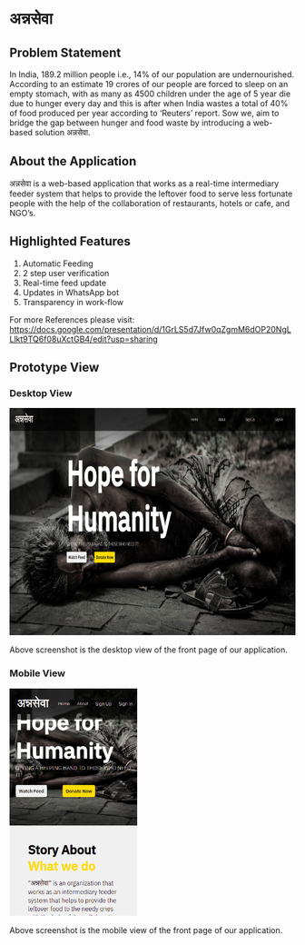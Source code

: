 # अन्नसेवा

## Problem Statement

In India, 189.2 million people i.e., 14% of our population are undernourished. According to an estimate 19 crores of our people are forced to sleep on an empty stomach, with as many as 4500 children under the age of 5 year die due to hunger every day and this is after when India wastes a total of 40% of food produced per year according to ‘Reuters’ report. Sow we, aim to bridge the gap between hunger and food waste by introducing a web-based solution अन्नसेवा.

## About the Application

अन्नसेवा is a web-based application that works as a real-time intermediary feeder system that helps to provide the leftover food to serve less fortunate people with the help of the collaboration of restaurants, hotels or cafe, and NGO’s.

## Highlighted Features

1. Automatic Feeding
2. 2 step user verification
3. Real-time feed update
4. Updates in WhatsApp bot
5. Transparency in work-flow

For more References please visit: https://docs.google.com/presentation/d/1GrLS5d7Jfw0qZgmM6dOP20NgLLlkt9TQ6f08uXctGB4/edit?usp=sharing

## Prototype View

### Desktop View

<img src="./static/images/desktop.png" height="400px" width="700px">

Above screenshot is the desktop view of the front page of our application.

### Mobile View

<img src="./static/images/mobile.png" height="400px">

Above screenshot is the mobile view of the front page of our application.
